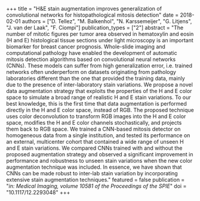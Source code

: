 +++
title = "H&E stain augmentation improves generalization of convolutional networks for histopathological mitosis detection"
date = 2018-02-01
authors = ["D. Tellez", "M. Balkenhol", "N. Karssemeijer", "G. Litjens", "J. van der Laak", "F. Ciompi"]
publication_types = ["2"]
abstract = "The number of mitotic figures per tumor area observed in hematoxylin and eosin (H and E) histological tissue sections under light microscopy is an important biomarker for breast cancer prognosis. Whole-slide imaging and computational pathology have enabled the development of automatic mitosis detection algorithms based on convolutional neural networks (CNNs). These models can suffer from high generalization error, i.e. trained networks often underperform on datasets originating from pathology laboratories different than the one that provided the training data, mainly due to the presence of inter-laboratory stain variations. We propose a novel data augmentation strategy that exploits the properties of the H and E color space to simulate a broad range of realistic H and E stain variations. To our best knowledge, this is the first time that data augmentation is performed directly in the H and E color space, instead of RGB. The proposed technique uses color deconvolution to transform RGB images into the H and E color space, modifies the H and E color channels stochastically, and projects them back to RGB space. We trained a CNN-based mitosis detector on homogeneous data from a single institution, and tested its performance on an external, multicenter cohort that contained a wide range of unseen H and E stain variations. We compared CNNs trained with and without the proposed augmentation strategy and observed a significant improvement in performance and robustness to unseen stain variations when the new color augmentation technique was included. In essence, we have shown that CNNs can be made robust to inter-lab stain variation by incorporating extensive stain augmentation techniques."
featured = false
publication = "*in: Medical Imaging, volume 10581 of the Proceedings of the SPIE*"
doi = "10.1117/12.2293048"
+++

